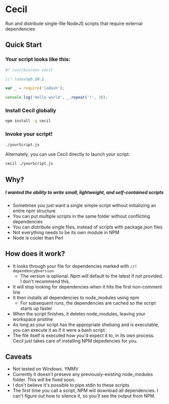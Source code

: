 # Cecil
Run and distribute single-file NodeJS scripts that require external dependencies

## Quick Start
### Your script looks like this:
```js
#! /usr/bin/env cecil

//! lodash@3.10.1

var _ = require('lodash');

console.log('Hello world', _.repeat('!', 3));

```

### Install Cecil globally

```sh
npm install -g cecil
```

### Invoke your script!
```sh
./yourScript.js
```

Alternately, you can use Cecil directly to launch your script:
```sh
cecil ./yourScript.js
```

## Why?
##### I wanted the ability to write small, lightweight, and self-contained scripts
- Sometimes you just want a single simple script without initializing an entire npm structure
- You can put multiple scripts in the same folder without conflicting dependencies
- You can distribute single files, instead of scripts with package.json files
- Not everything needs to be its own module in NPM
- Node is cooler than Perl

## How does it work?
- It looks through your file for dependencies marked with `//! dependency@version`
  - The version is optional. Npm will default to the latest if not provided. I don't recommend this.
- It will stop looking for dependencies when it hits the first non-comment line
- It then installs all dependencies to node_modules using npm
  - For subsequent runs, the dependencies are cached so the script starts up faster
- When the script finishes, it deletes node_modules, leaving your workspace pristine
- As long as your script has the appropriate shebang and is executable, you can execute it as if it were a bash script
- The file itself is executed how you'd expect it to, in its own process. Cecil just takes care of installing NPM depedencies for you.

## Caveats
- Not tested on Windows. YMMV
- Currently it doesn't preseve any previously-existing node_modules folder. This will be fixed soon.
- I don't believe it's possible to pipe stdin to these scripts
- The first time you call a script, NPM will download all dependencies. I can't figure out how to silence it, so you'll see the output from NPM.

